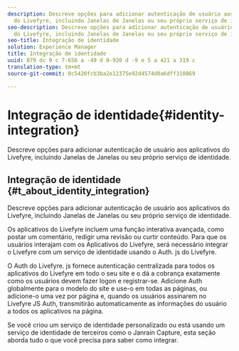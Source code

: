 ```yaml
---
description: Descreve opções para adicionar autenticação de usuário aos aplicativos
  do Livefyre, incluindo Janelas de Janelas ou seu próprio serviço de identidade.
seo-description: Descreve opções para adicionar autenticação de usuário aos aplicativos
  do Livefyre, incluindo Janelas de Janelas ou seu próprio serviço de identidade.
seo-title: Integração de identidade
solution: Experience Manager
title: Integração de identidade
uuid: 079 dc 9 c 7-656 a -49 d 0-920 d -9 e 5 a 421 a 319 c
translation-type: tm+mt
source-git-commit: 0c5420fcb3ba2e12375e92d4574d0a6dff310869

---
```



# Integração de identidade{#identity-integration}

Descreve opções para adicionar autenticação de usuário aos aplicativos do Livefyre, incluindo Janelas de Janelas ou seu próprio serviço de identidade.

## Integração de identidade {#t_about_identity_integration}

Descreve opções para adicionar autenticação de usuário aos aplicativos do Livefyre, incluindo Janelas de Janelas ou seu próprio serviço de identidade.

Os aplicativos do Livefyre incluem uma função interativa avançada, como postar um comentário, redigir uma revisão ou curtir conteúdo. Para que os usuários interajam com os Aplicativos do Livefyre, será necessário integrar o Livefyre com um serviço de identidade usando o Auth. js do Livefyre.

O Auth do Livefyre. js fornece autenticação centralizada para todos os aplicativos do Livefyre em todo o seu site e o dá a cobrança exatamente como os usuários devem fazer logon e registrar-se. Adicione Auth globalmente para o modelo do site e use-o em todas as páginas, ou adicione-o uma vez por página e, quando os usuários assinarem no Livefyre JS Auth, transmitirão automaticamente as informações do usuário a todos os aplicativos na página.

Se você criou um serviço de identidade personalizado ou está usando um serviço de identidade de terceiros como o Janrain Capture, esta seção aborda tudo o que você precisa para saber como integrar.
